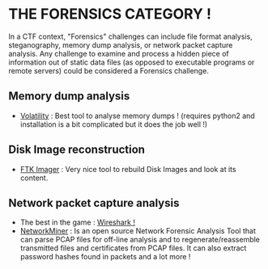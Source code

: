# THE FORENSICS CATEGORY !

In a CTF context, "Forensics" challenges can include file format analysis, steganography, memory dump analysis, or network packet capture analysis. Any challenge to examine and process a hidden piece of information out of static data files (as opposed to executable programs or remote servers) could be considered a Forensics challenge.

## Memory dump analysis
- [Volatility](https://www.volatilityfoundation.org/) : Best tool to analyse memory dumps ! (requires python2 and installation is a bit complicated but it does the job well !)

## Disk Image reconstruction
- [FTK Imager](https://www.exterro.com/ftk-imager) : Very nice tool to rebuild Disk Images and look at its content.

## Network packet capture analysis
- The best in the game : [Wireshark !](https://www.wireshark.org/)
- [NetworkMiner](https://www.netresec.com/?page=NetworkMiner) : Is an open source Network Forensic Analysis Tool that can parse PCAP files for off-line analysis and to regenerate/reassemble transmitted files and certificates from PCAP files. It can also extract password hashes found in packets and a lot more !
